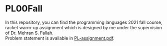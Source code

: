 # PL00Fall
In this repository, you can find the programming languages 2021 fall course, racket warm-up assignment which is designed by me under the supervision of Dr. Mehran S. Fallah. <br>
Problem statement is available in [PL-assignment.pdf](https://github.com/amsen20/PL00Fall/blob/main/PL-assignment.pdf).
